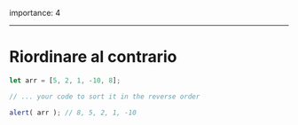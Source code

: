 importance: 4

---

# Riordinare al contrario 

```js
let arr = [5, 2, 1, -10, 8];

// ... your code to sort it in the reverse order

alert( arr ); // 8, 5, 2, 1, -10
```


